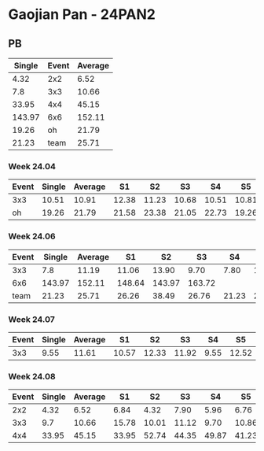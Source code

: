 # Gaojian Pan - 24PAN2

## PB
|Single|Event|Average|
|----|----|----|
|4.32|2x2|6.52|
|7.8|3x3|10.66|
|33.95|4x4|45.15|
|143.97|6x6|152.11|
|19.26|oh|21.79|
|21.23|team|25.71|
### Week 24.04
|Event|Single|Average|S1|S2|S3|S4|S5|
|-----|-------|------|--|--|--|--|--|
|3x3|10.51|10.91|12.38|11.23|10.68|10.51|10.81|
|oh|19.26|21.79|21.58|23.38|21.05|22.73|19.26|
### Week 24.06
|Event|Single|Average|S1|S2|S3|S4|S5|
|-----|-------|------|--|--|--|--|--|
|3x3|7.8|11.19|11.06|13.90|9.70|7.80|12.80|
|6x6|143.97|152.11|148.64|143.97|163.72| | |
|team|21.23|25.71|26.26|38.49|26.76|21.23|24.10|
### Week 24.07
|Event|Single|Average|S1|S2|S3|S4|S5|
|-----|-------|------|--|--|--|--|--|
|3x3|9.55|11.61|10.57|12.33|11.92|9.55|12.52|
### Week 24.08
|Event|Single|Average|S1|S2|S3|S4|S5|
|-----|-------|------|--|--|--|--|--|
|2x2|4.32|6.52|6.84|4.32|7.90|5.96|6.76|
|3x3|9.7|10.66|15.78|10.01|11.12|9.70|10.86|
|4x4|33.95|45.15|33.95|52.74|44.35|49.87|41.23|
